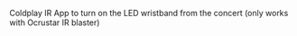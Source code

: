 Coldplay IR App to turn on the LED wristband from the concert (only works with Ocrustar IR blaster)
